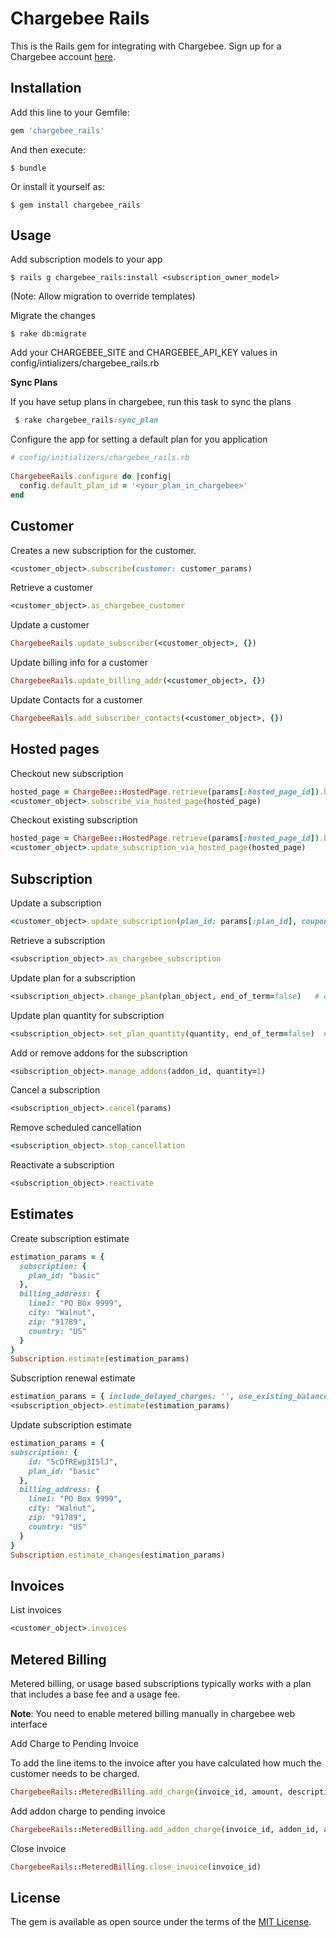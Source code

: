 # Chargebee Rails
This is the Rails gem for integrating with Chargebee. Sign up for a Chargebee account [here](https://www.chargebee.com).

## Installation

Add this line to your Gemfile:

```ruby
gem 'chargebee_rails'
```

And then execute:

    $ bundle

Or install it yourself as:

    $ gem install chargebee_rails

## Usage

Add subscription models to your app

    $ rails g chargebee_rails:install <subscription_owner_model>

(Note: Allow migration to override templates)

Migrate the changes

    $ rake db:migrate

Add your CHARGEBEE_SITE and CHARGEBEE_API_KEY values in config/intializers/chargebee_rails.rb


**Sync Plans**

If you have setup plans in chargebee, run this task to sync the plans

```ruby
 $ rake chargebee_rails:sync_plan
```


Configure the app for setting a default plan for you application

```ruby
# config/initializers/chargebee_rails.rb
    
ChargebeeRails.configure do |config|
  config.default_plan_id = '<your_plan_in_chargebee>'
end
```

## Customer

Creates a new subscription for the customer.

```ruby
<customer_object>.subscribe(customer: customer_params)
```

Retrieve a customer

```ruby   
<customer_object>.as_chargebee_customer
```

Update a customer

```ruby
ChargebeeRails.update_subscriber(<customer_object>, {})
```

Update billing info for a customer

```ruby
ChargebeeRails.update_billing_addr(<customer_object>, {})
```

Update Contacts for a customer

```ruby
ChargebeeRails.add_subscriber_contacts(<customer_object>, {})
```

## Hosted pages

Checkout new subscription

```ruby
hosted_page = ChargeBee::HostedPage.retrieve(params[:hosted_page_id]).hosted_page
<customer_object>.subscribe_via_hosted_page(hosted_page)
```

Checkout existing subscription

```ruby
hosted_page = ChargeBee::HostedPage.retrieve(params[:hosted_page_id]).hosted_page
<customer_object>.update_subscription_via_hosted_page(hosted_page)
```

## Subscription


Update a subscription
```ruby
<customer_object>.update_subscription(plan_id: params[:plan_id], coupon: params[:coupon_id])
```

Retrieve a subscription
```ruby
<subscription_object>.as_chargebee_subscription
```

Update plan for a subscription
```ruby
<subscription_object>.change_plan(plan_object, end_of_term=false)   # end_of_term is optional
```
Update plan quantity for subscription
```ruby
<subscription_object>.set_plan_quantity(quantity, end_of_term=false)  # end_of_term is optional
```

Add or remove addons for the subscription
```ruby
<subscription_object>.manage_addons(addon_id, quantity=1)
```

Cancel a subscription
```ruby
<subscription_object>.cancel(params)
```

Remove scheduled cancellation
```ruby
<subscription_object>.stop_cancellation
```
Reactivate a subscription
```ruby
<subscription_object>.reactivate
```
## Estimates

Create subscription estimate
```ruby
estimation_params = {
  subscription: {
    plan_id: "basic"
  }, 
  billing_address: {
    line1: "PO Box 9999", 
    city: "Walnut", 
    zip: "91789", 
    country: "US"
  }
}
Subscription.estimate(estimation_params)
```
Subscription renewal estimate
```ruby
estimation_params = { include_delayed_charges: '', use_existing_balances: '' }
<subscription_object>.estimate(estimation_params)
```

Update subscription estimate
```ruby
estimation_params = {
subscription: {
    id: "5cDfREwp3I5lJ", 
    plan_id: "basic"
  }, 
  billing_address: {
    line1: "PO Box 9999", 
    city: "Walnut", 
    zip: "91789", 
    country: "US"
  }
}
Subscription.estimate_changes(estimation_params)
```

## Invoices

List invoices

```ruby
<customer_object>.invoices
```
## Metered Billing
Metered billing, or usage based subscriptions typically works with a plan that includes a base fee and a usage fee.

**Note**: You need to enable metered billing manually in chargebee web interface


Add Charge to Pending Invoice


To add the line items to the invoice after you have calculated how much the customer needs to be charged.

```ruby
ChargebeeRails::MeteredBilling.add_charge(invoice_id, amount, description)
```

Add addon charge to pending invoice
 

```ruby
ChargebeeRails::MeteredBilling.add_addon_charge(invoice_id, addon_id, addon_quantity)
```

Close invoice

```ruby
ChargebeeRails::MeteredBilling.close_invoice(invoice_id)
```


## License

The gem is available as open source under the terms of the [MIT License](http://opensource.org/licenses/MIT).

